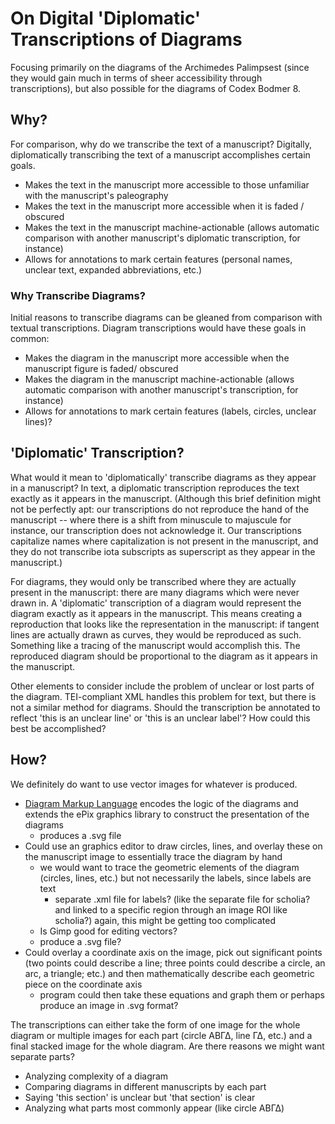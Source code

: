 # On Digital 'Diplomatic' Transcriptions of Diagrams

Focusing primarily on the diagrams of the Archimedes Palimpsest (since they would gain much in terms of sheer accessibility through transcriptions), but also possible for the diagrams of Codex Bodmer 8.

## Why?

For comparison, why do we transcribe the text of a manuscript?  Digitally, diplomatically transcribing the text of a manuscript accomplishes certain goals.

+ Makes the text in the manuscript more accessible to those unfamiliar with the manuscript's paleography
+ Makes the text in the manuscript more accessible when it is faded / obscured
+ Makes the text in the manuscript machine-actionable (allows automatic comparison with another manuscript's diplomatic transcription, for instance)
+ Allows for annotations to mark certain features (personal names, unclear text, expanded abbreviations, etc.)


### Why Transcribe Diagrams?

Initial reasons to transcribe diagrams can be gleaned from comparison with textual transcriptions.  Diagram transcriptions would have these goals in common:

+ Makes the diagram in the manuscript more accessible when the manuscript figure is faded/ obscured
+ Makes the diagram in the manuscript machine-actionable (allows automatic comparison with another manuscript's transcription, for instance)
+ Allows for annotations to mark certain features (labels, circles, unclear lines)?

## 'Diplomatic' Transcription?

What would it mean to 'diplomatically' transcribe diagrams as they appear in a manuscript?  In text, a diplomatic transcription reproduces the text exactly as it appears in the manuscript.  (Although this brief definition might not be perfectly apt: our transcriptions do not reproduce the hand of the manuscript -- where there is a shift from minuscule to majuscule for instance, our transcription does not acknowledge it.  Our transcriptions capitalize names where capitalization is not present in the manuscript, and they do not transcribe iota subscripts as superscript as they appear in the manuscript.)

For diagrams, they would only be transcribed where they are actually present in the manuscript: there are many diagrams which were never drawn in.  A 'diplomatic' transcription of a diagram would represent the diagram exactly as it appears in the manuscript.  This means creating a reproduction that looks like the representation in the manuscript: if tangent lines are actually drawn as curves, they would be reproduced as such.  Something like a tracing of the manuscript would accomplish this.  The reproduced diagram should be proportional to the diagram as it appears in the manuscript.

Other elements to consider include the problem of unclear or lost parts of the diagram.  TEI-compliant XML handles this problem for text, but there is not a similar method for diagrams.  Should the transcription be annotated to reflect 'this is an unclear line' or 'this is an unclear label'?  How could this best be accomplished?

## How?

We definitely do want to use vector images for whatever is produced.

+ [Diagram Markup Language](http://episteme.sourceforge.net/dml.html) encodes the logic of the diagrams and extends the ePix graphics library to construct the presentation of the diagrams
    + produces a .svg file
+ Could use an graphics editor to draw circles, lines, and overlay these on the manuscript image to essentially trace the diagram by hand
    + we would want to trace the geometric elements of the diagram (circles, lines, etc.) but not necessarily the labels, since labels are text
        + separate .xml file for labels? (like the separate file for scholia? and linked to a specific region through an image ROI like scholia?) again, this might be getting too complicated
    + Is Gimp good for editing vectors?
    + produce a .svg file?
+ Could overlay a coordinate axis on the image, pick out significant points (two points could describe a line; three points could describe a circle, an arc, a triangle; etc.) and then mathematically describe each geometric piece on the coordinate axis
    + program could then take these equations and graph them or perhaps produce an image in .svg format?

The transcriptions can either take the form of one image for the whole diagram or multiple images for each part (circle ΑΒΓΔ, line ΓΔ, etc.) and a final stacked image for the whole diagram.  Are there reasons we might want separate parts?

+ Analyzing complexity of a diagram
+ Comparing diagrams in different manuscripts by each part
+ Saying 'this section' is unclear but 'that section' is clear
+ Analyzing what parts most commonly appear (like circle ΑΒΓΔ)